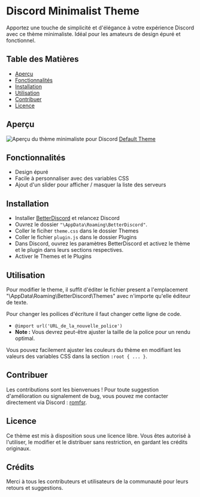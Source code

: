 # Discord Minimalist Theme
Apportez une touche de simplicité et d'élégance à votre expérience Discord avec ce thème minimaliste. Idéal pour les amateurs de design épuré et fonctionnel.

## Table des Matières
- [Aperçu](#aperçu)
- [Fonctionnalités](#fonctionnalités)
- [Installation](#installation)
- [Utilisation](#utilisation)
- [Contribuer](#contribuer)
- [Licence](#licence)

## Aperçu
![Aperçu du thème minimaliste pour Discord](https://link-vers-votre-image.com/image.png)
[Default Theme](https://sitechecker.pro/wp-content/uploads/2023/06/404-status-code.png)

## Fonctionnalités
- Design épuré
- Facile à personnaliser avec des variables CSS
- Ajout d'un slider pour afficher / masquer la liste des serveurs

## Installation
- Installer [BetterDiscord](https://betterdiscord.app/) et relancez Discord
- Ouvrez le dossier `"\AppData\Roaming\BetterDiscord"`.
- Coller le ficiher `theme.css` dans le dossier Themes
- Coller le fichier `plugin.js` dans le dossier Plugins
- Dans Discord, ouvrez les paramètres BetterDiscord et activez le thème et le plugin dans leurs sections respectives.
- Activer le Themes et le Plugins

## Utilisation
Pour modifier le theme, il suffit d'éditer le fichier present a l'emplacement "\AppData\Roaming\BetterDiscord\Themes" avec n'importe qu'elle éditeur de texte.

Pour changer les poilices d'écriture il faut changer cette ligne de code.
- `@import url('URL_de_la_nouvelle_police')`
- **Note :** Vous devrez peut-être ajuster la taille de la police pour un rendu optimal.

Vous pouvez facilement ajuster les couleurs du thème en modifiant les valeurs des variables CSS dans la section `:root { ... }`.

## Contribuer 
Les contributions sont les bienvenues ! Pour toute suggestion d'amélioration ou signalement de bug, vous pouvez me contacter directement via Discord : [romfsr](https://discord.gg/your-invite-link).

## Licence
Ce thème est mis à disposition sous une licence libre. Vous êtes autorisé à l'utiliser, le modifier et le distribuer sans restriction, en gardant les crédits originaux.

## Crédits 
Merci à tous les contributeurs et utilisateurs de la communauté pour leurs retours et suggestions.
